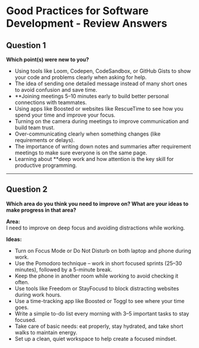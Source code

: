 # Good Practices for Software Development - Review Answers

## Question 1  
**Which point(s) were new to you?**

- Using tools like Loom, Codepen, CodeSandbox, or GitHub Gists to show your code and problems clearly when asking for help.  
- The idea of sending one detailed message instead of many short ones to avoid confusion and save time.  
- **Joining meetings 5–10 minutes early to build better personal connections with teammates.  
- Using apps like Boosted or websites like RescueTime to see how you spend your time and improve your focus.  
- Turning on the camera during meetings to improve communication and build team trust.  
- Over-communicating clearly when something changes (like requirements or delays).  
- The importance of writing down notes and summaries after requirement meetings to make sure everyone is on the same page.  
- Learning about **deep work and how attention is the key skill for productive programming.

---

## Question 2  
**Which area do you think you need to improve on? What are your ideas to make progress in that area?**

**Area:**  
I need to improve on deep focus and avoiding distractions while working.

**Ideas:**  
- Turn on Focus Mode or Do Not Disturb on both laptop and phone during work.  
- Use the Pomodoro technique – work in short focused sprints (25–30 minutes), followed by a 5-minute break.  
- Keep the phone in another room while working to avoid checking it often.  
- Use tools like Freedom or StayFocusd to block distracting websites during work hours.  
- Use a time-tracking app like Boosted or Toggl to see where your time goes.  
- Write a simple to-do list every morning with 3–5 important tasks to stay focused.  
- Take care of basic needs: eat properly, stay hydrated, and take short walks to maintain energy.  
- Set up a clean, quiet workspace to help create a focused mindset.
